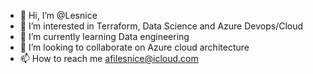 - 👋 Hi, I’m @Lesnice
- 👀 I’m interested in Terraform, Data Science and Azure Devops/Cloud
- 🌱 I’m currently learning Data engineering 
- 💞️ I’m looking to collaborate on Azure cloud architecture
- 📫 How to reach me afilesnice@icloud.com

<!---
Lesnice/Lesnice is a ✨ special ✨ repository because its `README.md` (this file) appears on your GitHub profile.
You can click the Preview link to take a look at your changes.
--->
